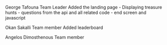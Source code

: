 George Tafouna 
Team Leader
Added the landing page - Displaying treasure hunts - questions from the api and all related code - end screen and javascript

Okan Sakalli 
Team member
Added leaderboard 

Angelos Dimosthenous
Team member